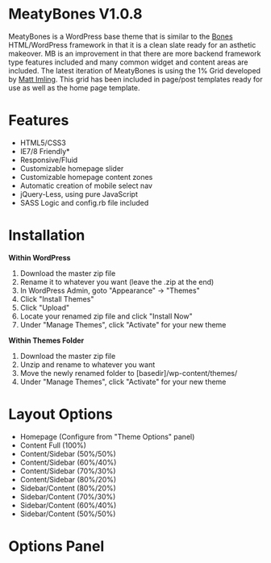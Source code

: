 MeatyBones V1.0.8
=================

MeatyBones is a WordPress base theme that is similar to the <a href="http://themble.com/bones/" target="_blank">Bones</a> HTML/WordPress framework in that it is a clean slate ready for an asthetic makeover. MB is an improvement in that there are more backend framework type features included and many common widget and content areas are included. The latest iteration of MeatyBones is using the 1% Grid developed by <a href="http://onepcssgrid.mattimling.com/" target="_blank">Matt Imling</a>. This grid has been included in page/post templates ready for use as well as the home page template.

Features
========

<ul>
  <li>HTML5/CSS3</li>
  <li>IE7/8 Friendly*</li>
  <li>Responsive/Fluid</li>
  <li>Customizable homepage slider</li>
  <li>Customizable homepage content zones</li>
  <li>Automatic creation of mobile select nav</li>
  <li>jQuery-Less, using pure JavaScript</li>
  <li>SASS Logic and config.rb file included</li>
</ul>

Installation
============

<strong>Within WordPress</strong>
<ol>
<li>Download the master zip file</li>
<li>Rename it to whatever you want (leave the .zip at the end)</li>
<li>In WordPress Admin, goto "Appearance" -> "Themes"</li>
<li>Click "Install Themes"</li>
<li>Click "Upload"</li>
<li>Locate your renamed zip file and click "Install Now"</li>
<li>Under "Manage Themes", click "Activate" for your new theme</li>
</ol>

<strong>Within Themes Folder</strong>
<ol>
<li>Download the master zip file</li>
<li>Unzip and rename to whatever you want</li>
<li>Move the newly renamed folder to [basedir]/wp-content/themes/</li>
<li>Under "Manage Themes", click "Activate" for your new theme</li>
</ol>

Layout Options
==============

<ul>
<li>Homepage (Configure from "Theme Options" panel)</li>
<li>Content Full (100%)</li>
<li>Content/Sidebar (50%/50%)</li>
<li>Content/Sidebar (60%/40%)</li>
<li>Content/Sidebar (70%/30%)</li>
<li>Content/Sidebar (80%/20%)</li>
<li>Sidebar/Content (80%/20%)</li>
<li>Sidebar/Content (70%/30%)</li>
<li>Sidebar/Content (60%/40%)</li>
<li>Sidebar/Content (50%/50%)</li>
</ul>

Options Panel
=============